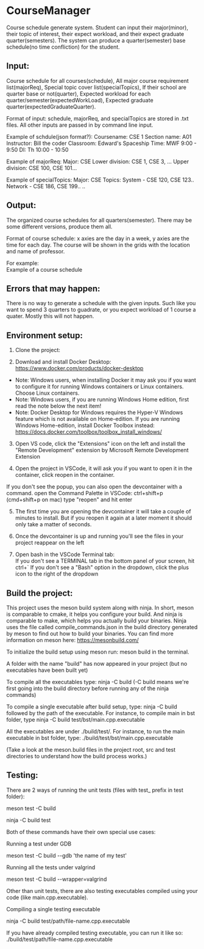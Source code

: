 # CourseManager
Course schedule generate system. Student can input their major(minor), their topic of interest, their expect workload, and their expect graduate quarter(semesters). The system can produce a quarter(semester) base schedule(no time confliction) for the student.

## Input: 
Course schedule for all courses(schedule), All major course requirement list(majorReq), Special topic cover list(specialTopics), If their school are quarter base or not(quarter), Expected workload for each quarter/semester(expectedWorkLoad), Expected graduate quarter(expectedGraduateQuarter).

Format of input:
schedule, majorReq, and specialTopics are stored in .txt files. All other inputs are passed in by command line input.

Example of schdule(json format?):
Coursename:     CSE 1
Section name:   A01
Instructor:     Bill the coder
Classroom:      Edward's Spaceship 
Time:           MWF 9:00 - 9:50
DI:             Th 10:00 - 10:50

Example of majorReq:
Major:          CSE
Lower division: CSE 1, CSE 3, ...
Upper division: CSE 100, CSE 101...

Example of specialTopics:
Major:          CSE
Topics:         System      - CSE 120, CSE 123..
                Network     - CSE 186, CSE 199..
                ..


## Output: 
The organized course schedules for all quarters(semester). There may be some different versions, produce them all.

Format of course schedule: x axies are the day in a week, y axies are the time for each day. The course will be shown in the grids with the location and name of professor.

For example: 	 
Example of a course schedule


## Errors that may happen:
There is no way to generate a schedule with the given inputs. Such like you want to spend 3 quarters to guadrate, or you expect workload of 1 course a quater. Mostly this will not happen.



## Environment setup:
1.	Clone the project: 

2.	Download and install Docker Desktop: https://www.docker.com/products/docker-desktop
-	Note: Windows users, when installing Docker it may ask you if you want to configure it for running Windows containers or Linux containers. Choose Linux containers.
-	Note: Windows users, if you are running Windows Home edition, first read the note below the next item!
-	Note: Docker Desktop for Windows requires the Hyper-V Windows feature which is not available on Home-edition. If you are running Windows Home-edition, install Docker Toolbox instead: https://docs.docker.com/toolbox/toolbox_install_windows/

3.	Open VS code, click the "Extensions" icon on the left and install the "Remote Development" extension by Microsoft Remote Development Extension

4.	Open the project in VSCode, it will ask you if you want to open it in the container, click reopen in the container.

If you don't see the popup, you can also open the devcontainer with a command.
open the Command Palette in VSCode: ctrl+shift+p (cmd+shift+p on mac)
type "reopen" and hit enter

5.	The first time you are opening the devcontainer it will take a couple of minutes to install. But if you reopen it again at a later moment it should only take a matter of seconds.

6.	Once the devcontainer is up and running you'll see the files in your project reappear on the left


7.	Open bash in the VSCode Terminal tab:  
If you don't see a TERMINAL tab in the bottom panel of your screen, hit ctrl+`
If you don't see a "Bash" option in the dropdown, click the plus icon to the right of the dropdown

## Build the project:
This project uses the meson build system along with ninja. In short, meson is comparable to cmake, it helps you configure your build. And ninja is comparable to make, which helps you actually build your binaries. Ninja uses the file called compile_commands.json in the build directory generated by meson to find out how to build your binaries. You can find more information on meson here: https://mesonbuild.com/

To initialize the build setup using meson run: meson build in the terminal.

A folder with the name "build" has now appeared in your project (but no executables have been built yet)

To compile all the executables type: ninja -C build (-C build means we're first going into the build directory before running any of the ninja commands)

To compile a single executable after build setup, type: ninja -C build followed by the path of the executable. For instance, to compile main in bst folder, type ninja -C build test/bst/main.cpp.executable

All the executables are under ./build/test/. For instance, to run the main executable in bst folder, type: ./build/test/bst/main.cpp.executable

(Take a look at the meson.build files in the project root, src and test directories to understand how the build process works.)

## Testing:
There are 2 ways of running the unit tests (files with test_ prefix in test folder):

meson test -C build

ninja -C build test

Both of these commands have their own special use cases:


Running a test under GDB

meson test -C build --gdb 'the name of my test'

Running all the tests under valgrind

meson test -C build --wrapper=valgrind

Other than unit tests, there are also testing executables compiled using your code (like main.cpp.executable).


Compiling a single testing executable

ninja -C build test/path/file-name.cpp.executable

If you have already compiled testing executable, you can run it like so: ./build/test/path/file-name.cpp.executable

